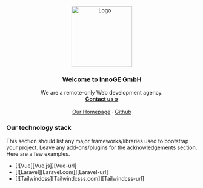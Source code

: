 <div align="center">
  <a href="https://innoge.de">
    <img src="https://innoge.de/assets/innoge_logo.7fa4a6cb.svg" alt="Logo" width="160" height="160">
  </a>

  <h3 align="center">Welcome to InnoGE GmbH</h3>

  <p align="center">
    We are a remote-only Web development agency.
    <br />
    <a href="mailto:hello@innoge.de"><strong>Contact us »</strong></a>
    <br />
    <br />
    <a href="https://innoge.de">Our Homepage</a>
    ·
    <a href="https://github.com/InnoGE">Github</a>
  </p>
</div>

### Our technology stack

This section should list any major frameworks/libraries used to bootstrap your project. Leave any add-ons/plugins for the acknowledgements section. Here are a few examples.

* [![Vue][Vue.js]][Vue-url]
* [![Laravel][Laravel.com]][Laravel-url]
* [![Tailwindcss][Tailwindcsss.com]][Tailwindcss-url]
